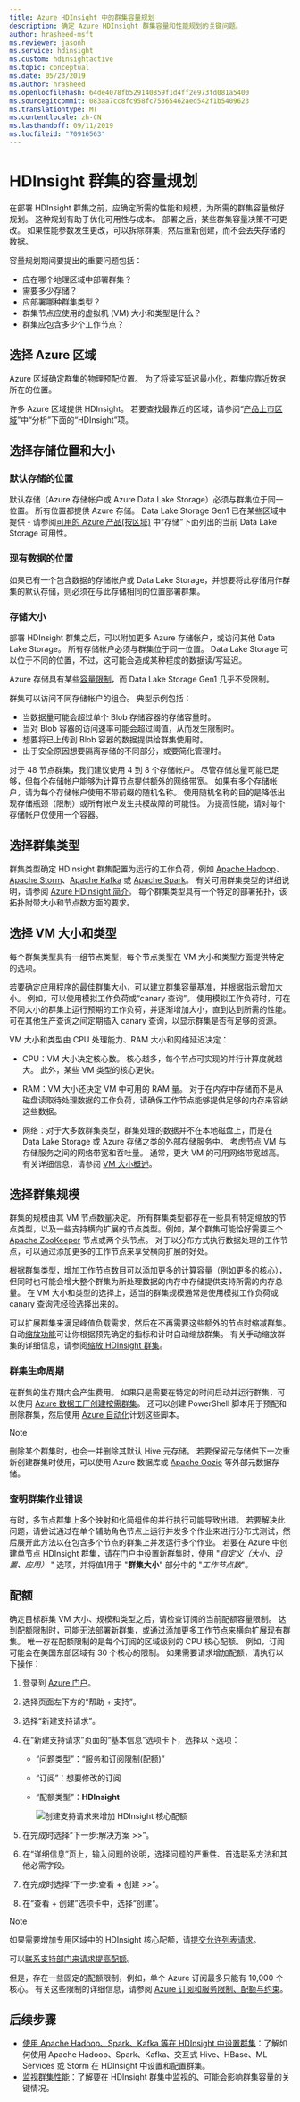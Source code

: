 ```yaml
---
title: Azure HDInsight 中的群集容量规划
description: 确定 Azure HDInsight 群集容量和性能规划的关键问题。
author: hrasheed-msft
ms.reviewer: jasonh
ms.service: hdinsight
ms.custom: hdinsightactive
ms.topic: conceptual
ms.date: 05/23/2019
ms.author: hrasheed
ms.openlocfilehash: 64de4078fb529140859f1d4ff2e973fd081a5400
ms.sourcegitcommit: 083aa7cc8fc958fc75365462aed542f1b5409623
ms.translationtype: MT
ms.contentlocale: zh-CN
ms.lasthandoff: 09/11/2019
ms.locfileid: "70916563"
---
```

# <a name="capacity-planning-for-hdinsight-clusters"></a>HDInsight 群集的容量规划

在部署 HDInsight 群集之前，应确定所需的性能和规模，为所需的群集容量做好规划。 这种规划有助于优化可用性与成本。 部署之后，某些群集容量决策不可更改。 如果性能参数发生更改，可以拆除群集，然后重新创建，而不会丢失存储的数据。

容量规划期间要提出的重要问题包括：

* 应在哪个地理区域中部署群集？
* 需要多少存储？
* 应部署哪种群集类型？
* 群集节点应使用的虚拟机 (VM) 大小和类型是什么？
* 群集应包含多少个工作节点？

## <a name="choose-an-azure-region"></a>选择 Azure 区域

Azure 区域确定群集的物理预配位置。 为了将读写延迟最小化，群集应靠近数据所在的位置。

许多 Azure 区域提供 HDInsight。 若要查找最靠近的区域，请参阅“[产品上市区域](https://azure.microsoft.com/regions/services/)”中“分析”下面的“HDInsight”项。

## <a name="choose-storage-location-and-size"></a>选择存储位置和大小

### <a name="location-of-default-storage"></a>默认存储的位置

默认存储（Azure 存储帐户或 Azure Data Lake Storage）必须与群集位于同一位置。 所有位置都提供 Azure 存储。 Data Lake Storage Gen1 已在某些区域中提供 - 请参阅[可用的 Azure 产品(按区域)](https://azure.microsoft.com/regions/services/) 中“存储”下面列出的当前 Data Lake Storage 可用性。

### <a name="location-of-existing-data"></a>现有数据的位置

如果已有一个包含数据的存储帐户或 Data Lake Storage，并想要将此存储用作群集的默认存储，则必须在与此存储相同的位置部署群集。

### <a name="storage-size"></a>存储大小

部署 HDInsight 群集之后，可以附加更多 Azure 存储帐户，或访问其他 Data Lake Storage。 所有存储帐户必须与群集位于同一位置。 Data Lake Storage 可以位于不同的位置，不过，这可能会造成某种程度的数据读/写延迟。

Azure 存储具有某些[容量限制](../azure-subscription-service-limits.md#storage-limits)，而 Data Lake Storage Gen1 几乎不受限制。

群集可以访问不同存储帐户的组合。 典型示例包括：

* 当数据量可能会超过单个 Blob 存储容器的存储容量时。
* 当对 Blob 容器的访问速率可能会超过阈值，从而发生限制时。
* 想要将已上传到 Blob 容器的数据提供给群集使用时。
* 出于安全原因想要隔离存储的不同部分，或要简化管理时。

对于 48 节点群集，我们建议使用 4 到 8 个存储帐户。 尽管存储总量可能已足够，但每个存储帐户能够为计算节点提供额外的网络带宽。 如果有多个存储帐户，请为每个存储帐户使用不带前缀的随机名称。 使用随机名称的目的是降低出现存储瓶颈（限制）或所有帐户发生共模故障的可能性。 为提高性能，请对每个存储帐户仅使用一个容器。

## <a name="choose-a-cluster-type"></a>选择群集类型

群集类型确定 HDInsight 群集配置为运行的工作负荷，例如 [Apache Hadoop](https://hadoop.apache.org/)、[Apache Storm](https://storm.apache.org/)、[Apache Kafka](https://kafka.apache.org/) 或 [Apache Spark](https://spark.apache.org/)。 有关可用群集类型的详细说明，请参阅 [Azure HDInsight 简介](hdinsight-overview.md#cluster-types-in-hdinsight)。 每个群集类型具有一个特定的部署拓扑，该拓扑附带大小和节点数方面的要求。

## <a name="choose-the-vm-size-and-type"></a>选择 VM 大小和类型

每个群集类型具有一组节点类型，每个节点类型在 VM 大小和类型方面提供特定的选项。

若要确定应用程序的最佳群集大小，可以建立群集容量基准，并根据指示增加大小。 例如，可以使用模拟工作负荷或“canary 查询”。 使用模拟工作负荷时，可在不同大小的群集上运行预期的工作负荷，并逐渐增加大小，直到达到所需的性能。 可在其他生产查询之间定期插入 canary 查询，以显示群集是否有足够的资源。

VM 大小和类型由 CPU 处理能力、RAM 大小和网络延迟决定：

* CPU：VM 大小决定核心数。 核心越多，每个节点可实现的并行计算度就越大。 此外，某些 VM 类型的核心更快。

* RAM：VM 大小还决定 VM 中可用的 RAM 量。 对于在内存中存储而不是从磁盘读取待处理数据的工作负荷，请确保工作节点能够提供足够的内存来容纳这些数据。

* 网络：对于大多数群集类型，群集处理的数据并不在本地磁盘上，而是在 Data Lake Storage 或 Azure 存储之类的外部存储服务中。 考虑节点 VM 与存储服务之间的网络带宽和吞吐量。 通常，更大 VM 的可用网络带宽越高。 有关详细信息，请参阅 [VM 大小概述](https://docs.microsoft.com/azure/virtual-machines/linux/sizes)。

## <a name="choose-the-cluster-scale"></a>选择群集规模

群集的规模由其 VM 节点数量决定。 所有群集类型都存在一些具有特定缩放的节点类型，以及一些支持横向扩展的节点类型。例如，某个群集可能恰好需要三个 [Apache ZooKeeper](https://zookeeper.apache.org/) 节点或两个头节点。 对于以分布方式执行数据处理的工作节点，可以通过添加更多的工作节点来享受横向扩展的好处。

根据群集类型，增加工作节点数目可以添加更多的计算容量（例如更多的核心），但同时也可能会增大整个群集为所处理数据的内存中存储提供支持所需的内存总量。 在 VM 大小和类型的选择上，适当的群集规模通常是使用模拟工作负荷或 canary 查询凭经验选择出来的。

可以扩展群集来满足峰值负载需求，然后在不再需要这些额外的节点时缩减群集。 自动[缩放功能](hdinsight-autoscale-clusters.md)可让你根据预先确定的指标和计时自动缩放群集。 有关手动缩放群集的详细信息，请参阅[缩放 HDInsight 群集](hdinsight-scaling-best-practices.md)。

### <a name="cluster-lifecycle"></a>群集生命周期

在群集的生存期内会产生费用。 如果只是需要在特定的时间启动并运行群集，可以使用 [Azure 数据工厂创建按需群集](hdinsight-hadoop-create-linux-clusters-adf.md)。 还可以创建 PowerShell 脚本用于预配和删除群集，然后使用 [Azure 自动化](https://azure.microsoft.com/services/automation/)计划这些脚本。

> [!NOTE]  
> 删除某个群集时，也会一并删除其默认 Hive 元存储。 若要保留元存储供下一次重新创建群集时使用，可以使用 Azure 数据库或 [Apache Oozie](https://oozie.apache.org/) 等外部元数据存储。
<!-- see [Using external metadata stores](hdinsight-using-external-metadata-stores.md). -->

### <a name="isolate-cluster-job-errors"></a>查明群集作业错误

有时，多节点群集上多个映射和化简组件的并行执行可能导致出错。 若要解决此问题，请尝试通过在单个辅助角色节点上运行并发多个作业来进行分布式测试，然后展开此方法以在包含多个节点的群集上并发运行多个作业。 若要在 Azure 中创建单节点 HDInsight 群集，请在门户中设置新群集时，使用 "*自定义（大小、设置、应用）* " 选项，并将值1用于 "**群集大小**" 部分中的 "*工作节点数*"。


## <a name="quotas"></a>配额

确定目标群集 VM 大小、规模和类型之后，请检查订阅的当前配额容量限制。 达到配额限制时，可能无法部署新群集，或通过添加更多工作节点来横向扩展现有群集。 唯一存在配额限制的是每个订阅的区域级别的 CPU 核心配额。 例如，订阅可能会在美国东部区域有 30 个核心的限制。 如果需要请求增加配额，请执行以下操作：

1. 登录到 [Azure 门户](https://portal.azure.com/)。
1. 选择页面左下方的“帮助 + 支持”。
1. 选择“新建支持请求”。
1. 在“新建支持请求”页面的“基本信息”选项卡下，选择以下选项：
   - “问题类型”：“服务和订阅限制(配额)”
   - “订阅”：想要修改的订阅
   - “配额类型”：**HDInsight**
    
     ![创建支持请求来增加 HDInsight 核心配额](./media/hdinsight-capacity-planning/hdinsight-quota-support-request.png)

1. 在完成时选择“下一步:解决方案 >>”。
1. 在“详细信息”页上，输入问题的说明，选择问题的严重性、首选联系方法和其他必需字段。
1. 在完成时选择“下一步:查看 + 创建 >>”。
1. 在“查看 + 创建”选项卡中，选择“创建”。

> [!NOTE]  
> 如果需要增加专用区域中的 HDInsight 核心配额，请[提交允许列表请求](https://aka.ms/canaryintwhitelist)。

可以[联系支持部门来请求提高配额](https://docs.microsoft.com/azure/azure-supportability/resource-manager-core-quotas-request)。

但是，存在一些固定的配额限制，例如，单个 Azure 订阅最多只能有 10,000 个核心。 有关这些限制的详细信息，请参阅 [Azure 订阅和服务限制、配额与约束](https://docs.microsoft.com/azure/azure-subscription-service-limits)。

## <a name="next-steps"></a>后续步骤

* [使用 Apache Hadoop、Spark、Kafka 等在 HDInsight 中设置群集](hdinsight-hadoop-provision-linux-clusters.md)：了解如何使用 Apache Hadoop、Spark、Kafka、交互式 Hive、HBase、ML Services 或 Storm 在 HDInsight 中设置和配置群集。
* [监视群集性能](hdinsight-key-scenarios-to-monitor.md)：了解要在 HDInsight 群集中监视的、可能会影响群集容量的关键情况。
